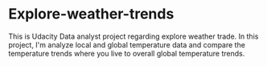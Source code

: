 # Explore-weather-trends
This is Udacity Data analyst project regarding explore weather trade. In this project, I'm analyze local and global temperature data and compare the temperature trends where you live to overall global temperature trends.
